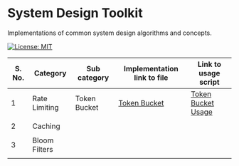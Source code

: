# System Design Toolkit

Implementations of common system design algorithms and concepts.

[![License: MIT](https://img.shields.io/badge/License-MIT-yellow.svg)](https://github.com/anirudhology/system-design-toolkit/blob/main/LICENSE)

| S. No. | Category      | Sub category | Implementation link to file                       | Link to usage script                                                  |
|--------|---------------|--------------|---------------------------------------------------|-----------------------------------------------------------------------|
| 1      | Rate Limiting | Token Bucket | [Token Bucket](src/rate_limiting/token_bucket.py) | [Token Bucket Usage](usage/rate_limiting_usage/token_bucket_usage.py) |
|        |               |              |                                                   |                                                                       |
| 2      | Caching       |              |                                                   |                                                                       |
|        |               |              |                                                   |                                                                       |
| 3      | Bloom Filters |              |                                                   |                                                                       |
|        |               |              |                                                   |                                                                       |
